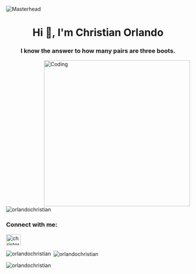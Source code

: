 ![Masterhead](https://previews.123rf.com/images/karpenkoilia/karpenkoilia1806/karpenkoilia180600011/102988806-vector-line-web-concept-for-programming-linear-web-banner-for-coding-.jpg)
<h1 align="center">Hi 👋, I'm Christian Orlando</h1>
<h3 align="center">I know the answer to how many pairs are three boots.</h3>
<img align="right" alt="Coding" width="400" src="[https://thumbs.dreamstime.com/z/programmer-coding-laptop-computer-work-desk-vector-illustration-cartoon-flat-freelancer-sitting-working-table-127242459.jpg](https://thumbs.dreamstime.com/b/person-working-laptop-computer-analyzing-vector-illustration-concept-freelancer-hands-workplace-work-top-90312594.jpg)"

<p align="left"> <img src="https://komarev.com/ghpvc/?username=orlandochristian&label=Profile%20views&color=0e75b6&style=flat" alt="orlandochristian" /> </p>

<h3 align="left">Connect with me:</h3>
<p align="left">
<a href="https://linkedin.com/in/christorland@gmail.com" target="blank"><img align="center" src="https://raw.githubusercontent.com/rahuldkjain/github-profile-readme-generator/master/src/images/icons/Social/linked-in-alt.svg" alt="christorland@gmail.com" height="30" width="40" /></a>
</p>

<p><img align="left" src="https://github-readme-stats.vercel.app/api/top-langs?username=orlandochristian&show_icons=true&locale=en&layout=compact" alt="orlandochristian" /></p>

<p>&nbsp;<img align="center" src="https://github-readme-stats.vercel.app/api?username=orlandochristian&show_icons=true&locale=en" alt="orlandochristian" /></p>

<p><img align="center" src="https://github-readme-streak-stats.herokuapp.com/?user=orlandochristian&" alt="orlandochristian" /></p>
